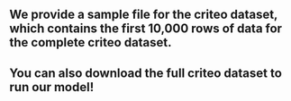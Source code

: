 ## We provide a sample file for the criteo dataset, which contains the first 10,000 rows of data for the complete criteo dataset. 
## You can also download the full criteo dataset to run our model!

